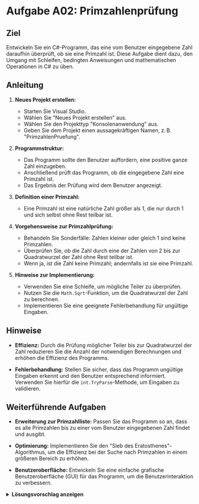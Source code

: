 # Aufgabe A02: Primzahlenprüfung

## Ziel

Entwickeln Sie ein C#-Programm, das eine vom Benutzer eingegebene Zahl daraufhin überprüft, ob sie eine Primzahl ist. Diese Aufgabe dient dazu, den Umgang mit Schleifen, bedingten Anweisungen und mathematischen Operationen in C# zu üben.

## Anleitung

1. **Neues Projekt erstellen:**
   - Starten Sie Visual Studio.
   - Wählen Sie "Neues Projekt erstellen" aus.
   - Wählen Sie den Projekttyp "Konsolenanwendung" aus.
   - Geben Sie dem Projekt einen aussagekräftigen Namen, z. B. "PrimzahlenPruefung".

2. **Programmstruktur:**
   - Das Programm sollte den Benutzer auffordern, eine positive ganze Zahl einzugeben.
   - Anschließend prüft das Programm, ob die eingegebene Zahl eine Primzahl ist.
   - Das Ergebnis der Prüfung wird dem Benutzer angezeigt.

3. **Definition einer Primzahl:**
   - Eine Primzahl ist eine natürliche Zahl größer als 1, die nur durch 1 und sich selbst ohne Rest teilbar ist.

4. **Vorgehensweise zur Primzahlprüfung:**
   - Behandeln Sie Sonderfälle: Zahlen kleiner oder gleich 1 sind keine Primzahlen.
   - Überprüfen Sie, ob die Zahl durch eine der Zahlen von 2 bis zur Quadratwurzel der Zahl ohne Rest teilbar ist.
   - Wenn ja, ist die Zahl keine Primzahl; andernfalls ist sie eine Primzahl.

5. **Hinweise zur Implementierung:**
   - Verwenden Sie eine Schleife, um mögliche Teiler zu überprüfen.
   - Nutzen Sie die `Math.Sqrt`-Funktion, um die Quadratwurzel der Zahl zu berechnen.
   - Implementieren Sie eine geeignete Fehlerbehandlung für ungültige Eingaben.

## Hinweise

- **Effizienz:** Durch die Prüfung möglicher Teiler bis zur Quadratwurzel der Zahl reduzieren Sie die Anzahl der notwendigen Berechnungen und erhöhen die Effizienz des Programms.

- **Fehlerbehandlung:** Stellen Sie sicher, dass das Programm ungültige Eingaben erkennt und den Benutzer entsprechend informiert. Verwenden Sie hierfür die `int.TryParse`-Methode, um Eingaben zu validieren.

## Weiterführende Aufgaben

- **Erweiterung zur Primzahlliste:** Passen Sie das Programm so an, dass es alle Primzahlen bis zu einer vom Benutzer eingegebenen Zahl findet und ausgibt.

- **Optimierung:** Implementieren Sie den "Sieb des Eratosthenes"-Algorithmus, um die Effizienz bei der Suche nach Primzahlen in einem größeren Bereich zu erhöhen.

- **Benutzeroberfläche:** Entwickeln Sie eine einfache grafische Benutzeroberfläche (GUI) für das Programm, um die Benutzerinteraktion zu verbessern.

<details>
<summary><strong>Lösungsvorschlag anzeigen</strong></summary>

```csharp
using System;

namespace PrimzahlenPruefung
{
    class Program
    {
        static void Main(string[] args)
        {
            Console.Write("Bitte geben Sie eine positive ganze Zahl ein: ");
            if (int.TryParse(Console.ReadLine(), out int zahl) && zahl > 0)
            {
                if (IstPrimzahl(zahl))
                {
                    Console.WriteLine($"{zahl} ist eine Primzahl.");
                }
                else
                {
                    Console.WriteLine($"{zahl} ist keine Primzahl.");
                }
            }
            else
            {
                Console.WriteLine("Ungültige Eingabe. Bitte geben Sie eine positive ganze Zahl ein.");
            }
        }

        static bool IstPrimzahl(int zahl)
        {
            if (zahl <= 1) return false;
            if (zahl == 2) return true;
            if (zahl % 2 == 0) return false;

            int grenze = (int)Math.Floor(Math.Sqrt(zahl));
            for (int i = 3; i <= grenze; i += 2)
            {
                if (zahl % i == 0)
                {
                    return false;
                }
            }
            return true;
        }
    }
}
</details>
